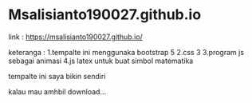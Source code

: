 # Msalisianto190027.github.io
link : https://msalisianto190027.github.io/

keteranga :
1.tempalte ini menggunaka bootstrap 5
2.css 3
3.program js sebagai animasi
4.js latex untuk buat simbol matematika

tempalte ini saya bikin sendiri 

kalau mau amhbil download... 

